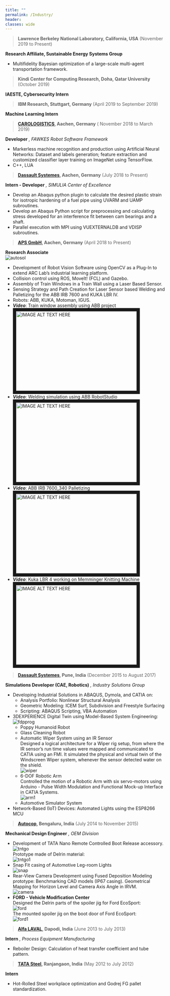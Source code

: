 ```yaml
---
title: ""
permalink: /Industry/
header:
classes: wide
---
```



>  **Lawrence Berkeley National Laboratory, California, USA** (November 2019 to Present)

**Research Affiliate, Sustainable Energy Systems Group**

-   Multifidelity Bayesian optimization of a large-scale multi-agent transportation framework. 

>  **Kindi Center for Computing Research, Doha, Qatar University** (October 2019) 

**IAESTE, Cybersecurity Intern**

>  **IBM Research, Stuttgart, Germany** (April 2019 to September 2019)

**Machine Learning Intern** 

>  **[CAROLOGISTICS](https://www.carologistics.org/), Aachen, Germany** ( November 2018 to March 2019)

**Developer** *, FAWKES Robot Software Framework*

-   Markerless machine recognition and production using Artificial Neural Networks: Dataset and labels generation; feature extraction and customized classifier layer training on ImageNet using TensorFlow.
-   C++, LUA

>   **[Dassault Systemes](https://www.3ds.com), Aachen, Germany** (July 2018 to Present)

**Intern - Developer** *, SIMULIA Center of Excellence*
-   Develop an Abaqus python plugin to calculate the desired plastic strain for isotropic
    hardening of a fuel pipe using UVARM and UAMP subroutines.
-   Develop an Abaqus Python script for preprocessing and calculating stress
    developed for an interference fit between cam bearings and a shaft.
-   Parallel execution with MPI using VUEXTERNALDB and VDISP subroutines.

>   **[APS GmbH](http://aps-aachen.de/), Aachen, Germany** (April 2018 to Present)

**Research Associate**<br/>![autosol](/assets/images/autosol.jpg)
-   Development of Robot Vision Software using OpenCV as a Plug-In to extend ARC Lab’s industrial learning platform.
-   Collision control using ROS, MoveIt! (FCL) and Gazebo.
-   Assembly of Train Windows in a Train Wall using a Laser Based Sensor.
-   Sensing Strategy and Path Creation for Laser Sensor based Welding and
    Palletizing for the ABB IRB 7600 and KUKA LBR IV.
-   Robots: ABB, KUKA, Motoman, IGUS.
-   ***Video***: Train window assembly using ABB project<br/>
<a href="http://www.youtube.com/watch?feature=player_embedded&v=Q2uncjoH79M
" target="_blank"><img src="http://img.youtube.com/vi/Q2uncjoH79M/0.jpg"
alt="IMAGE ALT TEXT HERE" width="380" height="250" border="10" /></a>
-   ***Video***: Welding simulation using ABB RobotStudio<br/>
<a href="http://www.youtube.com/watch?feature=player_embedded&v=dB7-9GY2Wpw
" target="_blank"><img src="http://img.youtube.com/vi/dB7-9GY2Wpw/0.jpg"
alt="IMAGE ALT TEXT HERE" width="380" height="250" border="10" /></a>
-   ***Video***: ABB IRB 7600_340 Palletizing<br/>
<a href="http://www.youtube.com/watch?feature=player_embedded&v=LrmBlPkQq_0
" target="_blank"><img src="http://img.youtube.com/vi/LrmBlPkQq_0/0.jpg"
alt="IMAGE ALT TEXT HERE" width="380" height="250" border="10" /></a>
-   ***Video***: Kuka LBR 4 working on Memminger Knitting Machine<br/>
<a href="http://www.youtube.com/watch?feature=player_embedded&v=TN4M2y484Yk
" target="_blank"><img src="http://img.youtube.com/vi/TN4M2y484Yk/0.jpg"
alt="IMAGE ALT TEXT HERE" width="380" height="250" border="10" /></a>

>   **[Dassault Systemes](https://www.3ds.com), Pune, India** (December 2015 to August 2017)

**Simulations Developer (CAE, Robotics)** *, Industry Solutions Group*
-   Developing Industrial Solutions in ABAQUS, Dymola, and CATIA on:
    -   Analysis Portfolio: Nonlinear Structural Analysis
    -   Geometric Modeling: ICEM Surf, Subdivision and Freestyle Surfacing
    -   Scripting: ABAQUS Scripting, VBA Automation
-   3DEXPERIENCE Digital Twin using Model-Based System Engineering:<br/>![fdpprog](/assets/images/fdpprog.png)
    -   Poppy Humanoid Robot
    -   Glass Cleaning Robot
    -   Automatic Wiper System using an IR Sensor<br/>
    Designed a logical architecture for a Wiper rig setup, from where the IR sensor’s run time values were mapped and communicated to CATIA using an FMI. It simulated the physical and virtual twin of the Windscreen Wiper system, whenever the sensor detected water on the shield.<br/>![wiper](/assets/images/wiper.png)
    -   6-DOF Robotic Arm<br/>
    Controlled the motion of a Robotic Arm with six servo-motors using Arduino - Pulse Width Modulation and Functional Mock-up Interface in CATIA Systems.<br/>![arm1](/assets/images/arm1.png)
    -   Automotive Simulator System
-   Network-Based (IoT) Devices: Automated Lights using the ESP8266 MCU

>   **[Autocop](https://www.autocoptrackpro.com/), Bengaluru, India** (July 2014 to November 2015)

**Mechanical Design Engineer** *, OEM Division*
-   Development of TATA Nano Remote Controlled Boot Release accessory.<br/>
![tntgo](/assets/images/tntgo.png)<br/>
Prototype made of Delrin material:<br/>
![tntgo1](/assets/images/tntgo1.png)
-   Snap Fit casing of Automotive Leg-room Lights<br/>
![snap](/assets/images/snap.png)
-   Rear-View Camera Development using Fused Deposition Modeling prototype: Benchmarking CAD models (IP67 casing).
    Geometrical Mapping for Horizon Level and Camera Axis Angle in IRVM.<br/>
![camera](/assets/images/camera.png)
-   **FORD - Vehicle Modification Center**<br/>
Designed the Delrin parts of the spoiler jig for Ford EcoSport:<br/>
![ford](/assets/images/ford.png)<br/>
The mounted spoiler jig on the boot door of Ford EcoSport:<br/>
![ford1](/assets/images/ford1.png)


>   **[Alfa LAVAL](https://www.alfalaval.com/), Dapodi, India** (June 2013 to July 2013)

**Intern** *, Process Equipment Manufacturing*
-   Reboiler Design: Calculation of heat transfer coefficient and tube pattern.

>   **[TATA Steel](http://www.tspdl.com/), Ranjangaon, India** (May 2012 to July 2012)

**Intern**
-   Hot-Rolled Steel workplace optimization and Godrej FG pallet standardization.


